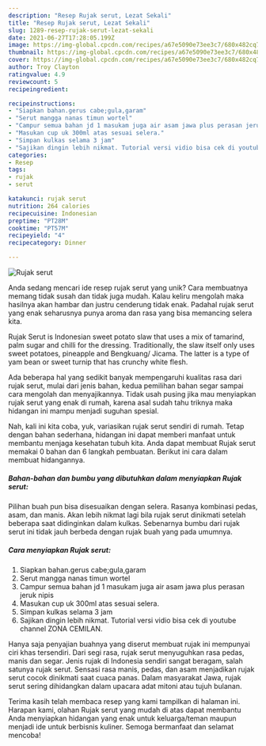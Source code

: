 ```yaml
---
description: "Resep Rujak serut, Lezat Sekali"
title: "Resep Rujak serut, Lezat Sekali"
slug: 1289-resep-rujak-serut-lezat-sekali
date: 2021-06-27T17:28:05.199Z
image: https://img-global.cpcdn.com/recipes/a67e5090e73ee3c7/680x482cq70/rujak-serut-foto-resep-utama.jpg
thumbnail: https://img-global.cpcdn.com/recipes/a67e5090e73ee3c7/680x482cq70/rujak-serut-foto-resep-utama.jpg
cover: https://img-global.cpcdn.com/recipes/a67e5090e73ee3c7/680x482cq70/rujak-serut-foto-resep-utama.jpg
author: Troy Clayton
ratingvalue: 4.9
reviewcount: 5
recipeingredient:

recipeinstructions:
- "Siapkan bahan.gerus cabe;gula,garam"
- "Serut mangga nanas timun wortel"
- "Campur semua bahan jd 1 masukam juga air asam jawa plus perasan jeruk nipis"
- "Masukan cup uk 300ml atas sesuai selera."
- "Simpan kulkas selama 3 jam"
- "Sajikan dingin lebih nikmat. Tutorial versi vidio bisa cek di youtube channel ZONA CEMILAN."
categories:
- Resep
tags:
- rujak
- serut

katakunci: rujak serut 
nutrition: 264 calories
recipecuisine: Indonesian
preptime: "PT28M"
cooktime: "PT57M"
recipeyield: "4"
recipecategory: Dinner

---
```



![Rujak serut](https://img-global.cpcdn.com/recipes/a67e5090e73ee3c7/680x482cq70/rujak-serut-foto-resep-utama.jpg)

Anda sedang mencari ide resep rujak serut yang unik? Cara membuatnya memang tidak susah dan tidak juga mudah. Kalau keliru mengolah maka hasilnya akan hambar dan justru cenderung tidak enak. Padahal rujak serut yang enak seharusnya punya aroma dan rasa yang bisa memancing selera kita.

Rujak Serut is Indonesian sweet potato slaw that uses a mix of tamarind, palm sugar and chilli for the dressing. Traditionally, the slaw itself only uses sweet potatoes, pineapple and Bengkuang/ Jicama. The latter is a type of yam bean or sweet turnip that has crunchy white flesh.

Ada beberapa hal yang sedikit banyak mempengaruhi kualitas rasa dari rujak serut, mulai dari jenis bahan, kedua pemilihan bahan segar sampai cara mengolah dan menyajikannya. Tidak usah pusing jika mau menyiapkan rujak serut yang enak di rumah, karena asal sudah tahu triknya maka hidangan ini mampu menjadi suguhan spesial.


Nah, kali ini kita coba, yuk, variasikan rujak serut sendiri di rumah. Tetap dengan bahan sederhana, hidangan ini dapat memberi manfaat untuk membantu menjaga kesehatan tubuh kita. Anda dapat membuat Rujak serut memakai 0 bahan dan 6 langkah pembuatan. Berikut ini cara dalam membuat hidangannya.

<!--inarticleads1-->

##### Bahan-bahan dan bumbu yang dibutuhkan dalam menyiapkan Rujak serut:



Pilihan buah pun bisa disesuaikan dengan selera. Rasanya kombinasi pedas, asam, dan manis. Akan lebih nikmat lagi bila rujak serut dinikmati setelah beberapa saat didinginkan dalam kulkas. Sebenarnya bumbu dari rujak serut ini tidak jauh berbeda dengan rujak buah yang pada umumnya. 

<!--inarticleads2-->

##### Cara menyiapkan Rujak serut:

1. Siapkan bahan.gerus cabe;gula,garam
1. Serut mangga nanas timun wortel
1. Campur semua bahan jd 1 masukam juga air asam jawa plus perasan jeruk nipis
1. Masukan cup uk 300ml atas sesuai selera.
1. Simpan kulkas selama 3 jam
1. Sajikan dingin lebih nikmat. Tutorial versi vidio bisa cek di youtube channel ZONA CEMILAN.


Hanya saja penyajian buahnya yang diserut membuat rujak ini mempunyai ciri khas tersendiri. Dari segi rasa, rujak serut menyuguhkan rasa pedas, manis dan segar. Jenis rujak di Indonesia sendiri sangat beragam, salah satunya rujak serut. Sensasi rasa manis, pedas, dan asam menjadikan rujak serut cocok dinikmati saat cuaca panas. Dalam masyarakat Jawa, rujak serut sering dihidangkan dalam upacara adat mitoni atau tujuh bulanan. 

Terima kasih telah membaca resep yang kami tampilkan di halaman ini. Harapan kami, olahan Rujak serut yang mudah di atas dapat membantu Anda menyiapkan hidangan yang enak untuk keluarga/teman maupun menjadi ide untuk berbisnis kuliner. Semoga bermanfaat dan selamat mencoba!
